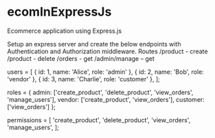 # ecomInExpressJs
Ecommerce application using Express.js

Setup an express server and create the below endpoints with Authentication and Authorization middleware.
Routes
/product - create
/product - delete
/orders - get
/admin/manage – get

users = [
  { id: 1, name: 'Alice', role: 'admin' },
  { id: 2, name: 'Bob', role: 'vendor' },
  { id: 3, name: 'Charlie', role: 'customer' },
];

roles = {
  admin: ['create_product', 'delete_product', 'view_orders', 'manage_users'],
  vendor: ['create_product', 'view_orders'],
  customer: ['view_orders']
};

permissions = [
'create_product',
'delete_product',
'view_orders',
'manage_users',
];